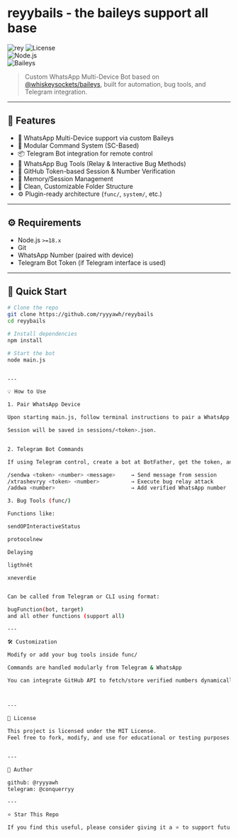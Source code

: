 # reyybails - the baileys support all base

![rey](https://ar-hosting.pages.dev/1747015064481.jpg)
![License](https://img.shields.io/badge/license-MIT-blue.svg)  
![Node.js](https://img.shields.io/badge/Node.js-18.x-green)  
![Baileys](https://img.shields.io/badge/Baileys-Version-6.7.4)

> Custom WhatsApp Multi-Device Bot based on [@whiskeysockets/baileys](https://github.com/WhiskeySockets/Baileys), built for automation, bug tools, and Telegram integration.

---

## 📌 Features

- 💬 WhatsApp Multi-Device support via custom Baileys
- 🤖 Modular Command System (SC-Based)
- 📦 Telegram Bot integration for remote control
- 🐞 WhatsApp Bug Tools (Relay & Interactive Bug Methods)
- 🔐 GitHub Token-based Session & Number Verification
- 🧠 Memory/Session Management
- 🧱 Clean, Customizable Folder Structure
- ⚙️ Plugin-ready architecture (`func/`, `system/`, etc.)

---

## ⚙️ Requirements

- Node.js `>=18.x`
- Git
- WhatsApp Number (paired with device)
- Telegram Bot Token (if Telegram interface is used)

---

## 🚀 Quick Start

```bash
# Clone the repo
git clone https://github.com/ryyyawh/reyybails
cd reyybails

# Install dependencies
npm install

# Start the bot
node main.js


---

💡 How to Use

1. Pair WhatsApp Device

Upon starting main.js, follow terminal instructions to pair a WhatsApp device using the 6-digit code method.

Session will be saved in sessions/<token>.json.


2. Telegram Bot Commands

If using Telegram control, create a bot at BotFather, get the token, and configure it in telegram/main.js. Some commands:

/sendwa <token> <number> <message>     → Send message from session
/xtrashevryy <token> <number>          → Execute bug relay attack
/addwa <number>                        → Add verified WhatsApp number

3. Bug Tools (func/)

Functions like:

sendOPInteractiveStatus

protocolnew

Delaying

ligthnêt

xneverdie


Can be called from Telegram or CLI using format:

bugFunction(bot, target)
and all other functions (support all)

---

🛠️ Customization

Modify or add your bug tools inside func/

Commands are handled modularly from Telegram & WhatsApp

You can integrate GitHub API to fetch/store verified numbers dynamically



---

📜 License

This project is licensed under the MIT License.
Feel free to fork, modify, and use for educational or testing purposes.


---

👤 Author

github: @ryyyawh
telegram: @conquerryy

---

⭐ Star This Repo

If you find this useful, please consider giving it a ⭐ to support future development!
